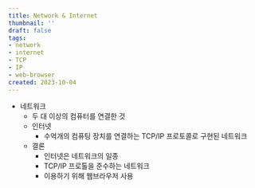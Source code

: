 ```yaml
---
title: Network & Internet
thumbnail: ''
draft: false
tags:
- network
- internet
- TCP
- IP
- web-browser
created: 2023-10-04
---
```


* 네트워크
  * 두 대 이상의 컴퓨터를 연결한 것
  * 인터넷
    * 수억개의 컴퓨팅 장치를 연결하는 TCP/IP 프로토콜로 구현된 네트워크
  * 결론
    * 인터넷은 네트워크의 일종
    * TCP/IP 프로톨을 준수하는 네트워크
    * 이용하기 위해 웹브라우저 사용
